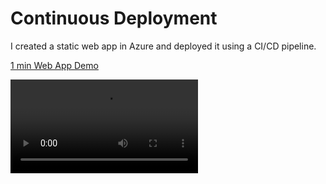 # Continuous Deployment

I created a static web app in Azure and deployed it using a CI/CD pipeline.

[1 min Web App Demo](https://vimeo.com/1076863687?share=copy)

<video src="https://vimeo.com/1076863687/8ff365cbb3"/>